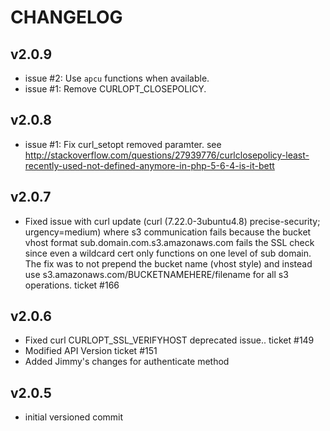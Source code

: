 # CHANGELOG


## v2.0.9
* issue #2: Use `apcu` functions when available.
* issue #1: Remove CURLOPT_CLOSEPOLICY.


## v2.0.8
* issue #1: Fix curl_setopt removed paramter. see http://stackoverflow.com/questions/27939776/curlclosepolicy-least-recently-used-not-defined-anymore-in-php-5-6-4-is-it-bett


## v2.0.7
* Fixed issue with curl update (curl (7.22.0-3ubuntu4.8) precise-security; urgency=medium) where s3 communication
  fails because the bucket vhost format sub.domain.com.s3.amazonaws.com fails the SSL check since even a wildcard
  cert only functions on one level of sub domain.  The fix was to not prepend the bucket name (vhost style) and instead
  use s3.amazonaws.com/BUCKETNAMEHERE/filename for all s3 operations.  ticket #166


## v2.0.6
* Fixed curl CURLOPT_SSL_VERIFYHOST deprecated issue..  ticket #149
* Modified API Version ticket #151
* Added Jimmy's changes for authenticate method


## v2.0.5
* initial versioned commit
